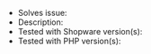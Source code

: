 - Solves issue: 
- Description: 
- Tested with Shopware version(s): 
- Tested with PHP version(s): 
